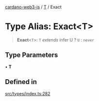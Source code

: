 [cardano-web3-js](../../../index.md) / [T](../index.md) / Exact

# Type Alias: Exact\<T\>

> **Exact**\<`T`\>: `T` *extends* infer U ? `U` : `never`

## Type Parameters

• **T**

## Defined in

[src/types/index.ts:282](https://github.com/xray-network/cardano-web3-js/blob/c2cd49478a527b9b57b4028f4ad7add1c4bff5b8/src/types/index.ts#L282)
